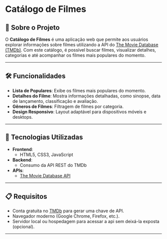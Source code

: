 # Catálogo de Filmes

## 📖 **Sobre o Projeto**

O **Catálogo de Filmes** é uma aplicação web que permite aos usuários explorar informações sobre filmes utilizando a API do [The Movie Database (TMDb)](https://www.themoviedb.org/). Com este catálogo, é possível buscar filmes, visualizar detalhes, categorias e até acompanhar os filmes mais populares do momento.

---

## 🛠️ **Funcionalidades**

- **Lista de Populares**: Exibe os filmes mais populares do momento.
- **Detalhes do Filme**: Mostra informações detalhadas, como sinopse, data de lançamento, classificação e avaliação.
- **Gêneros de Filmes**: Filtragem de filmes por categoria.
- **Design Responsivo**: Layout adaptável para dispositivos móveis e desktops.

---

## 🚀 **Tecnologias Utilizadas**

- **Frontend**:
  - HTML5, CSS3, JavaScript
- **Backend**:
  - Consumo da API REST do TMDb
- **APIs**:
  - [The Movie Database API](https://developers.themoviedb.org/)

---

## 📋 **Requisitos**

- Conta gratuita no [TMDb](https://www.themoviedb.org/) para gerar uma chave de API.
- Navegador moderno (Google Chrome, Firefox, etc.).
- Servidor local ou hospedagem para acessar a api sem deixá-la exposta (opcional).

---


